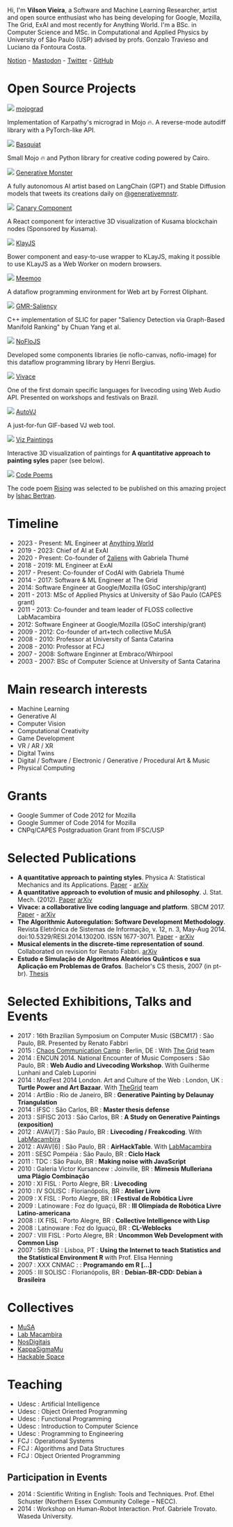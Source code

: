 Hi, I'm __Vilson Vieira__, a Software and Machine Learning Researcher, artist and
open source enthusiast who has being developing for Google, Mozilla, The Grid,
ExAI and most recently for Anything World.
I'm a BSc. in Computer Science and MSc. in Computational and Applied
Physics by University of São Paulo (USP) advised by
profs. Gonzalo Travieso and Luciano da Fontoura Costa.

[Notion](https://aut0mata.notion.site/Digital-Garden-6d61fd49d4f04d468a466b9eaa9c4871?pvs=4) - [Mastodon](https://sigmoid.social/@automata) - [Twitter](https://twitter.com/aut0mata) - [GitHub](https://github.com/automata)

# Open Source Projects

<div class="project">
  <img class="project-thumb" src="/static/project_mojograd.gif" />
  <a href="https://github.com/automata/mojograd">mojograd</a>
  <p>
  Implementation of Karpathy's micrograd in Mojo 🔥. A reverse-mode autodiff
  library with a PyTorch-like API.
  </p>
</div>



<div class="project">
  <img class="project-thumb" src="/static/project_basquiat.jpg" />
  <a href="https://github.com/automata/basquiat">Basquiat</a>
  <p>
  Small Mojo 🔥 and Python library for creative coding powered by Cairo.
  </p>
</div>

<div class="project">
  <img class="project-thumb" src="/static/project_generative_monster.jpg" />
  <a href="https://github.com/automata/generative.monster">Generative Monster</a>
  <p>
  A fully autonomous AI artist based on LangChain (GPT) and Stable Diffusion models that
  tweets its creations daily on <a href="https://twitter.com/generativemnstr">@generativemnstr</a>.</p>
</div>

<div class="project">
  <img class="project-thumb" src="/static/project_canary.jpg" />
  <a href="https://github.com/KappaSigmaMu/canary-component">Canary Component</a>
  <p>
  A React
  component for interactive 3D visualization of Kusama blockchain nodes
  (Sponsored by Kusama).</p>
</div>

<div class="project">
  <img class="project-thumb" src="/static/project_klayjs.gif" />
  <a href="https://github.com/automata/klay-js">KlayJS</a>
  <p>
  Bower component and easy-to-use wrapper to KLayJS, making it possible to use KLayJS as a Web Worker on modern browsers.
  </p>
</div>

<div class="project">
  <img class="project-thumb" src="/static/project_meemoo.gif" />
  <a href="https://meemoo.org">Meemoo</a>
  <p>
  A dataflow programming environment for Web art by Forrest Oliphant.
  </p>
</div>

<div class="project">
  <img class="project-thumb" src="/static/project_gmrsaliency.jpg" />
  <a href="https://github.com/automata/gmr-saliency">GMR-Saliency</a>
  <p>
  C++ implementation of SLIC for paper "Saliency Detection via Graph-Based Manifold Ranking" by Chuan Yang et al.
  </p>
</div>

<div class="project">
  <img class="project-thumb" src="/static/project_noflo.jpg" />
  <a href="https://noflojs.org">NoFloJS</a>
  <p>Developed some components libraries (ie
  noflo-canvas, noflo-image) for
  this dataflow programming library by Henri Bergius.</p>
</div>

<div class="project">
  <img class="project-thumb" src="/static/project_vivace.jpg" />
  <a href="https://void.cc/vivace">Vivace</a>
  <p>
  One of the first domain specific languages
  for livecoding using Web Audio API. Presented on workshops and festivals on
  Brazil.</p>
</div>

<div class="project">
  <img class="project-thumb" src="/static/project_autovj.jpg" />
  <a href="http://void.cc/autovj">AutoVJ</a>
  <p>A just-for-fun GIF-based VJ web tool.</p>
</div>

<div class="project">
  <img class="project-thumb" src="/static/project_vizpaintings.jpg" />
  <a href="https://void.cc/viz-paintings/">Viz Paintings</a>
  <p>Interactive 3D visualization
  of paintings for <b>A quantitative approach to painting syles</b> paper (see
  below).</p>
</div>

<div class="project">
  <img class="project-thumb" src="/static/project_codepoems.jpg" />
  <a href="http://code-poems.com/">Code Poems</a>
  <p>The code poem
  <a href="https://gist.github.com/automata/8e64b5f67134f51c4cca9bd564e84e66">Rising</a>
  was selected to be published on this amazing project by
  <a href="http://ishback.com/">Ishac Bertran</a>.</p>
</div>

<div class="block">

# Timeline

- 2023 - Present: ML Engineer at [Anything World](https://anything.world)
- 2019 - 2023: Chief of AI at ExAI
- 2020 - Present: Co-founder of [2aliens](https://2aliens.cc)
  with Gabriela Thumé
- 2018 - 2019: ML Engineer at ExAI
- 2017 - Present: Co-founder of CodAI with Gabriela Thumé
- 2014 - 2017: Software & ML Engineer at The Grid
- 2014: Software Engineer at Google/Mozilla (GSoC intership/grant)
- 2011 - 2013: MSc of Applied Physics at University of São Paulo (CAPES grant)
- 2011 - 2013: Co-founder and team leader of FLOSS collective LabMacambira
- 2012: Software Engineer at Google/Mozilla (GSoC intership/grant)
- 2009 - 2012: Co-founder of art+tech collective MuSA
- 2008 - 2010: Professor at University of Santa Catarina
- 2008 - 2010: Professor at FCJ
- 2007 - 2008: Software Enginner at Embraco/Whirpool
- 2003 - 2007: BSc of Computer Science at University of Santa Catarina

# Main research interests

- Machine Learning
- Generative AI
- Computer Vision
- Computational Creativity
- Game Development
- VR / AR / XR
- Digital Twins
- Digital / Software / Electronic / Generative / Procedural Art & Music
- Physical Computing

# Grants

- Google Summer of Code 2012 for Mozilla
- Google Summer of Code 2014 for Mozilla
- CNPq/CAPES Postgraduation Grant from IFSC/USP

# Selected Publications

- __A quantitative approach to painting styles__. Physica A: Statistical Mechanics and its Applications. [Paper](http://www.sciencedirect.com/science/article/pii/S0378437114007961) - [arXiv](http://arxiv.org/abs/1403.4512)
- __A quantitative approach to evolution of music and philosophy__. J. Stat. Mech. (2012). [Paper](http://iopscience.iop.org/1742-5468/2012/08/P08010) [arXiv](http://arxiv.org/abs/1403.4513)
- __Vivace: a collaborative live coding language and platform__. SBCM 2017. [Paper](http://compmus.ime.usp.br/sbcm/2017/papers/sbcm-2017-15.pdf) - [arXiv](https://arxiv.org/abs/1502.01312)
- __The Algorithmic Autoregulation: Software Development Methodology__. Revista Eletrônica de Sistemas de Informação, v. 12, n. 3, May-Aug 2014. doi:10.5329/RESI.2014.130200. ISSN 1677-3071. [Paper](http://wsl.softwarelivre.org/2013/0004/) - [arXiv](https://arxiv.org/abs/1604.08255)
- __Musical elements in the discrete-time representation of sound__. Collaborated on revision for Renato Fabbri. [arXiv](https://arxiv.org/abs/1412.6853)
- __Estudo e Simulação de Algoritmos Aleatórios Quânticos e sua Aplicação em Problemas de Grafos__. Bachelor's CS thesis, 2007 (in pt-br). [Thesis](files/vilson2007-tccii.pdf)

# Selected Exhibitions, Talks and Events

* 2017 : 16th Brazilian Symposium on Computer Music (SBCM17) : São Paulo, BR. Presented by Renato Fabbri
* 2015 : [Chaos Communication Camp](https://events.ccc.de/camp/2015/wiki/Main_Page) : Berlin, DE : With [The Grid](http://thegrid.io) team
* 2014 : ENCUN 2014. National Encounter of Music Composers : São Paulo, BR : __Web Audio and Livecoding Workshop__. With Guilherme Lunhani and Caleb Luporini
* 2014 : MozFest 2014 London. Art and Culture of the Web : London, UK : __Turtle Power and Art Bazaar__. With [TheGrid](http://thegrid.io) team
* 2014 : ArtBio : Rio de Janeiro, BR : __Generative Painting by Delaunay Triangulation__
* 2014 : IFSC : São Carlos, BR : __Master thesis defense__
* 2013 : SIFISC 2013 : São Carlos, BR : __A Study on Generative Paintings (exposition)__
* 2012 : AVAV[7] : São Paulo, BR : __Livecoding / Freakcoding__. With [LabMacambira](http://labmacambira.sf.net)
* 2012 : AVAV[6] : São Paulo, BR : __AirHackTable__. With [LabMacambira](http://labmacambira.sf.net)
* 2011 : SESC Pompéia : São Paulo, BR : __Ciclo Hack__
* 2011 : TDC : São Paulo, BR : __Making noise with JavaScript__
* 2010 : Galeria Victor Kursancew : Joinville, BR : __Mímesis Mulleriana uma Plágio Combinação__
* 2010 : XI FISL : Porto Alegre, BR : __Livecoding__
* 2010 : IV SOLISC : Florianópolis, BR : __Atelier Livre__
* 2009 : X FISL : Porto Alegre, BR : __I Festival de Robótica Livre__
* 2009 : Latinoware : Foz do Iguaçú, BR : __III Olimpíada de Robótica Livre Latino-americana__
* 2008 : IX FISL : Porto Alegre, BR : __Collective Intelligence with Lisp__
* 2008 : Latinoware : Foz do Iguaçú, BR : __CL-Weblocks__
* 2007 : VIII FISL : Porto Alegre, BR : __Uncommon Web Development with Common Lisp__
* 2007 : 56th ISI : Lisboa, PT : __Using the Internet to teach Statistics and the Statistical Environment R__ with Prof. Elisa Henning
* 2007 : XXX CNMAC : : __Programando em R [...]__
* 2005 : III SOLISC : Florianópolis, BR : __Debian-BR-CDD: Debian à Brasileira__

# Collectives

- [MuSA](http://musa.cc)
- [Lab Macambira](http://labmacambira.sf.net)
- [NosDigitais](http://nosdigitais.teia.org.br)
- [KappaSigmaMu](https://ksmsociety.io/)
- [Hackable Space](https://hackable.space)

# Teaching

- Udesc : Artificial Intelligence
- Udesc : Object Oriented Programming
- Udesc : Functional Programming
- Udesc : Introduction to Computer Science
- Udesc : Programming to Engineering
- FCJ : Operational Systems
- FCJ : Algorithms and Data Structures
- FCJ : Object Oriented Programming

## Participation in Events

- 2014 : Scientific Writing in English: Tools and Techniques. Prof. Ethel Schuster (Northern Essex Community College – NECC).
- 2014 : Workshop on Human-Robot Interaction. Prof. Gabriele Trovato. Waseda University.
